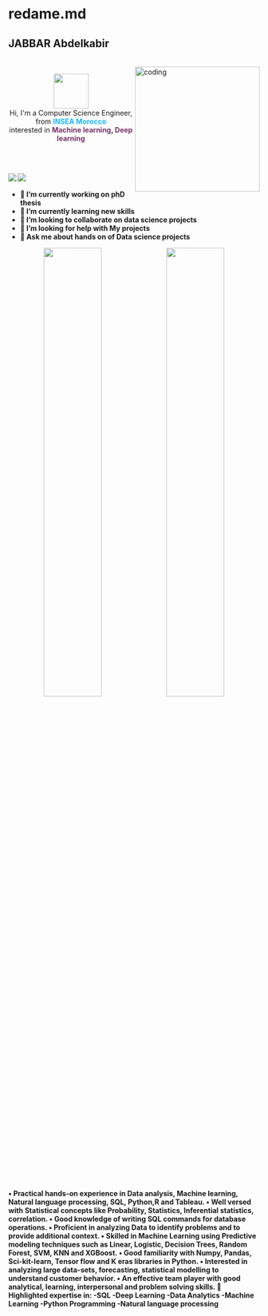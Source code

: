 # redame.md

## **JABBAR Abdelkabir** 
 <br>

<img align="right" alt="coding" width="250" src="https://images.squarespace-cdn.com/content/v1/5c4ece0e3917ee277d32eaf3/1570273053849-039QAJDGEH8MYUH1LWB1/ke17ZwdGBToddI8pDm48kOlpZEm6lIPwPw_yo_m_zlV7gQa3H78H3Y0txjaiv_0fDoOvxcdMmMKkDsyUqMSsMWxHk725yiiHCCLfrh8O1z5QPOohDIaIeljMHgDF5CVlOqpeNLcJ80NK65_fV7S1UeSVMWmcuz5YkWBVf_98p9j5HN4wc9JBwr3vukvQUiJxOpYghpI-Ha_TwZsqqmJXng/ramen-and-rain.gif?format=500w">

<p align="center" >
    <img width="70" src="https://www.pikpng.com/pngl/b/523-5234445_tri-force-heroes-emoticons-icons-for-you-and.png"/> <br>
    Hi, I'm a Computer Science Engineer, from <b><font color="#19B5FE">INSEA Morocco</font></b><br>
    interested in <b><font color="#763568">Machine learning</font>, <font color="#763568">Deep learning</font></br></p>  
 <br>
 <br>
 
[<img src="https://img.shields.io/badge/LinkedIn-abdelkabir-jabbar-7831ab16b-informational?style=for-the-badge&labelColor=black&logo=linkedin&logoColor=a5e1ad&&color=a5e1ad"/>][linkedin]
[<img src="https://img.shields.io/badge/Gmail-abdelkabir.jabbarjabbar@gmail.com-informational?style=for-the-badge&labelColor=black&logo=gmail&logoColor=29bb89&&color=29bb89"/>][gmail]

[linkedin]: https://www.linkedin.com/in/abdelkabir-jabbar-7831ab16b/
[gmail]: mailto:abdelkabir.jabbarjabbar@gmail.com



- 🔭 I’m currently working on phD thesis
- 🌱 I’m currently learning new skills
- 👯 I’m looking to collaborate on data science projects
- 🤔 I’m looking for help with My projects
- 💬 Ask me about hands on of Data science projects


<p align="center">
  <img width="48%" src="https://github-readme-stats.vercel.app/api?username=INNOVASE&show_icons=true&theme=tokyonight" />
  <img width="48%" src="https://github-readme-streak-stats.herokuapp.com/?user=INNOVASE&theme=tokyonight" />
</p>

• Practical hands-on experience in Data analysis, Machine learning, Natural language processing, SQL, Python,R and Tableau.  • Well versed with Statistical concepts like Probability, Statistics, Inferential statistics, correlation.  • Good knowledge of writing SQL commands for database operations.  • Proficient in analyzing Data to identify problems and to provide additional context.  • Skilled in Machine Learning using Predictive modeling techniques such as Linear, Logistic, Decision Trees, Random Forest, SVM, KNN and XGBoost.  • Good familiarity with Numpy, Pandas, Sci-kit-learn, Tensor flow and K eras libraries in Python.  • Interested in analyzing large data-sets, forecasting, statistical modelling to understand customer behavior.  • An effective team player with good analytical, learning, interpersonal and problem solving skills.  📌 Highlighted expertise in:  -SQL  -Deep Learning  -Data Analytics  -Machine Learning  -Python Programming  -Natural language processing
